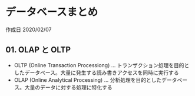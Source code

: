 # データベースまとめ

作成日 2020/02/07

## 01. OLAP と OLTP

-   OLTP (Online Transaction Processiong) ... トランザクション処理を目的としたデータベース。大量に発生する読み書きアクセスを同時に実行する
-   OLAP (Online Analytical Processing) ... 分析処理を目的としたデータベース。大量のデータに対する処理に特化する

